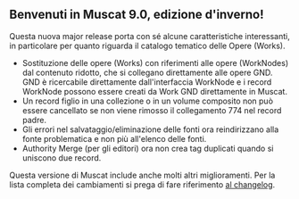## Benvenuti in Muscat 9.0, edizione d'inverno!

Questa nuova major release porta con sé alcune caratteristiche interessanti, in particolare per quanto riguarda il catalogo tematico delle Opere (Works).

* Sostituzione delle opere (Works) con riferimenti alle opere (WorkNodes) dal contenuto ridotto, che si collegano direttamente alle opere GND. GND è ricercabile direttamente dall'interfaccia WorkNode e i record WorkNode possono essere creati da Work GND direttamente in Muscat.
* Un record figlio in una collezione o in un volume composito non può essere cancellato se non viene rimosso il collegamento 774 nel record padre.
* Gli errori nel salvataggio/eliminazione delle fonti ora reindirizzano alla fonte problematica e non più all'elenco delle fonti.
* Authority Merge (per gli editori) ora non crea tag duplicati quando si uniscono due record.

Questa versione di Muscat include anche molti altri miglioramenti. Per la lista completa dei cambiamenti si prega di fare riferimento [al changelog](https://github.com/rism-ch/muscat/blob/master/CHANGELOG).